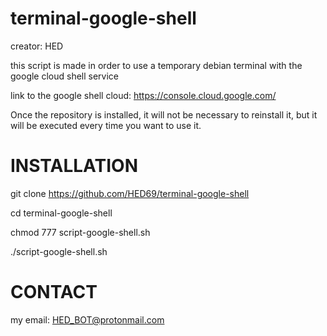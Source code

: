 # terminal-google-shell
creator: HED

this script is made in order to use a temporary debian terminal with the google cloud shell service

link to the google shell cloud: https://console.cloud.google.com/

Once the repository is installed, it will not be necessary to reinstall it, but it will be executed every time you want to use it.

# INSTALLATION

git clone https://github.com/HED69/terminal-google-shell

cd terminal-google-shell

chmod 777 script-google-shell.sh

./script-google-shell.sh


# CONTACT
my email: HED_BOT@protonmail.com
